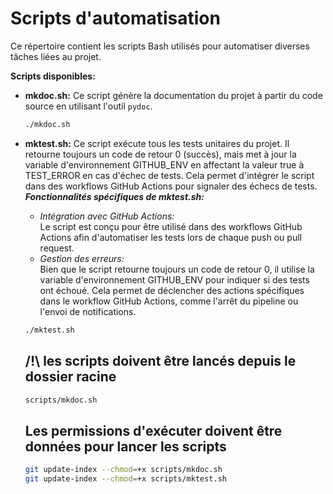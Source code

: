 # Scripts d'automatisation

Ce répertoire contient les scripts Bash utilisés pour automatiser diverses tâches liées au projet.

**Scripts disponibles:**

* **mkdoc.sh:** Ce script génère la documentation du projet à partir du code source en utilisant l'outil `pydoc`. 
  ```bash
  ./mkdoc.sh
  ```

* **mktest.sh:** Ce script exécute tous les tests unitaires du projet. Il retourne toujours un code de retour 0 (succès), mais met à jour la variable d'environnement GITHUB_ENV en affectant la valeur true à TEST_ERROR en cas d'échec de tests. Cela permet d'intégrer le script dans des workflows GitHub Actions pour signaler des échecs de tests. \
***Fonctionnalités spécifiques de mktest.sh:***
    * *Intégration avec GitHub Actions:* \
    Le script est conçu pour être utilisé dans des workflows GitHub Actions afin d'automatiser les tests lors de chaque push ou pull request.
    * *Gestion des erreurs:* \
    Bien que le script retourne toujours un code de retour 0, il utilise la variable d'environnement GITHUB_ENV pour indiquer si des tests ont échoué. Cela permet de déclencher des actions spécifiques dans le workflow GitHub Actions, comme l'arrêt du pipeline ou l'envoi de notifications.
  ```bash
  ./mktest.sh
  ```

  ## /!\ les scripts doivent être lancés depuis le dossier racine
  ```bash
  scripts/mkdoc.sh
  ```

  ## Les permissions d'exécuter doivent être données pour lancer les scripts
  ```bash
  git update-index --chmod=+x scripts/mkdoc.sh
  git update-index --chmod=+x scripts/mktest.sh
  ```